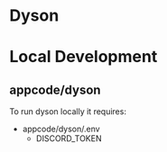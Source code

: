 # Dyson

# Local Development
## appcode/dyson
To run dyson locally it requires:
- appcode/dyson/.env
    - DISCORD_TOKEN